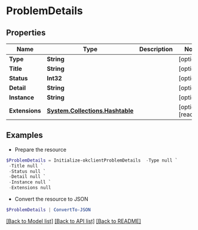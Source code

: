 # ProblemDetails
## Properties

Name | Type | Description | Notes
------------ | ------------- | ------------- | -------------
**Type** | **String** |  | [optional] 
**Title** | **String** |  | [optional] 
**Status** | **Int32** |  | [optional] 
**Detail** | **String** |  | [optional] 
**Instance** | **String** |  | [optional] 
**Extensions** | [**System.Collections.Hashtable**](SystemCollectionsHashtable.md) |  | [optional] [readonly] 

## Examples

- Prepare the resource
```powershell
$ProblemDetails = Initialize-okclientProblemDetails  -Type null `
 -Title null `
 -Status null `
 -Detail null `
 -Instance null `
 -Extensions null
```

- Convert the resource to JSON
```powershell
$ProblemDetails | ConvertTo-JSON
```

[[Back to Model list]](../README.md#documentation-for-models) [[Back to API list]](../README.md#documentation-for-api-endpoints) [[Back to README]](../README.md)

